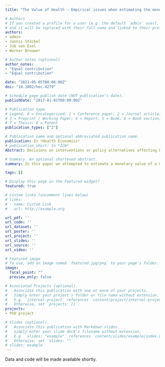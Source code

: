 ```yaml
---
title: "The Value of Health – Empirical issues when estimating the monetary value of a QALY based on well-being data"

# Authors
# If you created a profile for a user (e.g. the default `admin` user), write the username (folder name) here 
# and it will be replaced with their full name and linked to their profile.
authors:
- admin
- Jannis Stöckel
- Job van Exel
- Werner Brouwer

# Author notes (optional)
author_notes:
- "Equal contribution"
- "Equal contribution"

date: "2021-05-05T00:00:00Z"
doi: "10.1002/hec.4279"

# Schedule page publish date (NOT publication's date).
publishDate: "2017-01-01T00:00:00Z"

# Publication type.
# Legend: 0 = Uncategorized; 1 = Conference paper; 2 = Journal article;
# 3 = Preprint / Working Paper; 4 = Report; 5 = Book; 6 = Book section;
# 7 = Thesis; 8 = Patent
publication_types: ["2"]

# Publication name and optional abbreviated publication name.
publication: In *Health Economics*
# publication_short: In *ICW*
Abstract: Decisions on interventions or policy alternatives affecting health can be informed by economic evaluations, like cost‐benefit or cost‐utility analyses. In this context, there is a need for valid estimates of the monetary equivalent value of health (gains), which are often expressed in € per quality‐adjusted life years (QALYs). Obtaining such estimates remains methodologically challenging, with a recent addition to the health economists' toolbox, which is based on well‐being data: The well‐being valuation approach. Using general population panel data from Germany, we put this approach to the test by investigating several empirical and conceptual challenges, such as the appropriate functional specification of income utility, the choice of health utility tariffs, or the health state dependence of consumption utility. Depending on specification, the bulk of estimated € per QALY values ranged from €20,000–60,000, with certain specifications leading to more considerable deviations, underlining persistent practical challenges when applying the well‐being valuation methodology to health and QALYs. Based on our findings, we formulate recommendations for future research and applications.

# Summary. An optional shortened abstract.
summary: In this paper we attempted to estimate a monetary value of a QALY for Germany based on data from the SOEP panel using the well-being valuation approach. 

tags: []

# Display this page in the Featured widget?
featured: true

# Custom links (uncomment lines below)
# links:
# - name: Custom Link
#   url: http://example.org

url_pdf: ''
url_code: ''
url_dataset: ''
url_poster: ''
url_project: ''
url_slides: ''
url_source: ''
url_video: ''

# Featured image
# To use, add an image named `featured.jpg/png` to your page's folder. 
image:
  focal_point: ""
  preview_only: false

# Associated Projects (optional).
#   Associate this publication with one or more of your projects.
#   Simply enter your project's folder or file name without extension.
#   E.g. `internal-project` references `content/project/internal-project/index.md`.
#   Otherwise, set `projects: []`.
projects:
- PhD project

# Slides (optional).
#   Associate this publication with Markdown slides.
#   Simply enter your slide deck's filename without extension.
#   E.g. `slides: "example"` references `content/slides/example/index.md`.
#   Otherwise, set `slides: ""`.
# slides: example
---
```


Data and code will be made available shortly.
